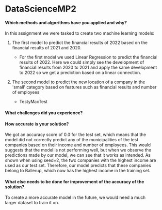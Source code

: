 # DataScienceMP2

#### Which methods and algorithms have you applied and why?
In this assignment we were tasked to create two machine learning models:

1. The first model to predict the financial results of 2022 based on the financial results of 2021 and 2020.
    - For the first model we used Linear Regression to predict the financial results of 2022. Here we could simply see the development of financial results from 2020 to 2021 and apply the same development to 2022 so we get a prediction based on a linear connection.

2. The second model to predict the new location of a company in the 'small' category based on features such as financial results and number of employees
    - TestyMacTest

#### What challenges did you experience?

#### How accurate is your solution?

We got an accuracy score of 0.0 for the test set, which means that the model did not correctly predict any of the municipalities of the test companies based on their income and number of employees. This would suggests that the model is not performing well, but when we observe the predictions made by our model, we can see that it works as intended. As shown when using seed=2, the two companies with the highest income are used as our test set. Therefore, our model predicts that these companies belong to Ballerup, which now has the highest income in the training set.

#### What else needs to be done for improvement of the accuracy of the solution?

To create a more accurate model in the future, we would need a much larger dataset to train it on.
